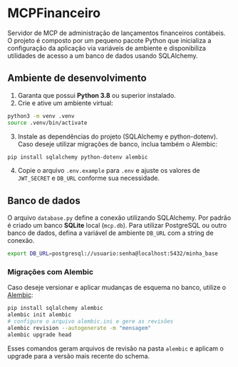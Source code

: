 # MCPFinanceiro

Servidor de MCP de administração de lançamentos financeiros contábeis. O projeto
é composto por um pequeno pacote Python que inicializa a configuração da
aplicação via variáveis de ambiente e disponibiliza utilidades de acesso a
um banco de dados usando SQLAlchemy.

## Ambiente de desenvolvimento

1. Garanta que possui **Python 3.8** ou superior instalado.
2. Crie e ative um ambiente virtual:

```bash
python3 -m venv .venv
source .venv/bin/activate
```

3. Instale as dependências do projeto (SQLAlchemy e python-dotenv).  Caso
   deseje utilizar migrações de banco, inclua também o Alembic:

```bash
pip install sqlalchemy python-dotenv alembic
```

4. Copie o arquivo `.env.example` para `.env` e ajuste os valores de `JWT_SECRET`
   e `DB_URL` conforme sua necessidade.

## Banco de dados

O arquivo `database.py` define a conexão utilizando SQLAlchemy. Por padrão é
criado um banco **SQLite** local (`mcp.db`). Para utilizar PostgreSQL ou outro
banco de dados, defina a variável de ambiente `DB_URL` com a string de conexão.

```bash
export DB_URL=postgresql://usuario:senha@localhost:5432/minha_base
```

### Migrações com Alembic

Caso deseje versionar e aplicar mudanças de esquema no banco, utilize o
[Alembic](https://alembic.sqlalchemy.org/):

```bash
pip install sqlalchemy alembic
alembic init alembic
# configure o arquivo alembic.ini e gere as revisões
alembic revision --autogenerate -m "mensagem"
alembic upgrade head
```
Esses comandos geram arquivos de revisão na pasta `alembic` e aplicam o
upgrade para a versão mais recente do schema.


